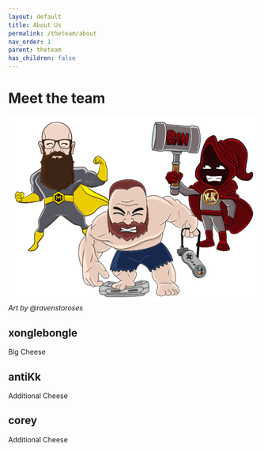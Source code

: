 ```yaml
---
layout: default
title: About Us
permalink: /theteam/about
nav_order: 1
parent: theteam
has_children: false
---
```


# Meet the team
![](assets/images/team_muos.png)
_Art by @ravenstoroses_

## xonglebongle
Big Cheese

## antiKk
Additional Cheese

## corey
Additional Cheese
